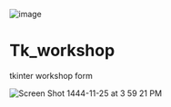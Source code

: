 ![image](https://github.com/hasnain59/Tk_workshop/assets/51971584/a6f268fb-aeeb-4ecb-b85b-f4ebc389c2f7)

# Tk_workshop

tkinter workshop form 


![Screen Shot 1444-11-25 at 3 59 21 PM](https://github.com/hasnain59/Tk_workshop/assets/51971584/e590991c-3948-4beb-9384-7fe82fa1c49c)
